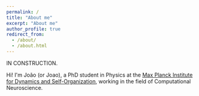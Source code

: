 ```yaml
---
permalink: /
title: "About me"
excerpt: "About me"
author_profile: true
redirect_from:
  - /about/
  - /about.html
---
```


IN CONSTRUCTION.

Hi! I'm João (or Joao), a PhD student in Physics at the [Max Planck Institute for Dynamics and Self-Organization](https://www.ds.mpg.de/en), working in the field of Computational Neuroscience.
